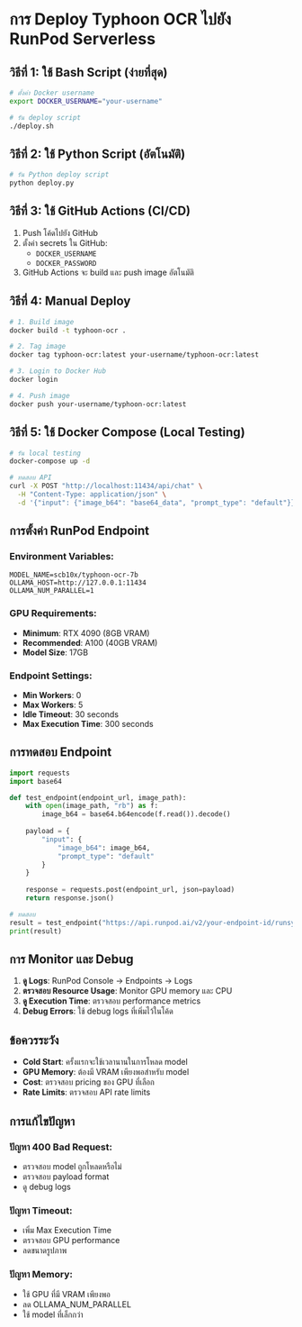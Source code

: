 # การ Deploy Typhoon OCR ไปยัง RunPod Serverless

## วิธีที่ 1: ใช้ Bash Script (ง่ายที่สุด)

```bash
# ตั้งค่า Docker username
export DOCKER_USERNAME="your-username"

# รัน deploy script
./deploy.sh
```

## วิธีที่ 2: ใช้ Python Script (อัตโนมัติ)

```bash
# รัน Python deploy script
python deploy.py
```

## วิธีที่ 3: ใช้ GitHub Actions (CI/CD)

1. Push โค้ดไปยัง GitHub
2. ตั้งค่า secrets ใน GitHub:
   - `DOCKER_USERNAME`
   - `DOCKER_PASSWORD`
3. GitHub Actions จะ build และ push image อัตโนมัติ

## วิธีที่ 4: Manual Deploy

```bash
# 1. Build image
docker build -t typhoon-ocr .

# 2. Tag image
docker tag typhoon-ocr:latest your-username/typhoon-ocr:latest

# 3. Login to Docker Hub
docker login

# 4. Push image
docker push your-username/typhoon-ocr:latest
```

## วิธีที่ 5: ใช้ Docker Compose (Local Testing)

```bash
# รัน local testing
docker-compose up -d

# ทดสอบ API
curl -X POST "http://localhost:11434/api/chat" \
  -H "Content-Type: application/json" \
  -d '{"input": {"image_b64": "base64_data", "prompt_type": "default"}}'
```

## การตั้งค่า RunPod Endpoint

### Environment Variables:
```
MODEL_NAME=scb10x/typhoon-ocr-7b
OLLAMA_HOST=http://127.0.0.1:11434
OLLAMA_NUM_PARALLEL=1
```

### GPU Requirements:
- **Minimum**: RTX 4090 (8GB VRAM)
- **Recommended**: A100 (40GB VRAM)
- **Model Size**: 17GB

### Endpoint Settings:
- **Min Workers**: 0
- **Max Workers**: 5
- **Idle Timeout**: 30 seconds
- **Max Execution Time**: 300 seconds

## การทดสอบ Endpoint

```python
import requests
import base64

def test_endpoint(endpoint_url, image_path):
    with open(image_path, "rb") as f:
        image_b64 = base64.b64encode(f.read()).decode()
    
    payload = {
        "input": {
            "image_b64": image_b64,
            "prompt_type": "default"
        }
    }
    
    response = requests.post(endpoint_url, json=payload)
    return response.json()

# ทดสอบ
result = test_endpoint("https://api.runpod.ai/v2/your-endpoint-id/runsync", "document.jpg")
print(result)
```

## การ Monitor และ Debug

1. **ดู Logs**: RunPod Console → Endpoints → Logs
2. **ตรวจสอบ Resource Usage**: Monitor GPU memory และ CPU
3. **ดู Execution Time**: ตรวจสอบ performance metrics
4. **Debug Errors**: ใช้ debug logs ที่เพิ่มไว้ในโค้ด

## ข้อควรระวัง

- **Cold Start**: ครั้งแรกจะใช้เวลานานในการโหลด model
- **GPU Memory**: ต้องมี VRAM เพียงพอสำหรับ model
- **Cost**: ตรวจสอบ pricing ของ GPU ที่เลือก
- **Rate Limits**: ตรวจสอบ API rate limits

## การแก้ไขปัญหา

### ปัญหา 400 Bad Request:
- ตรวจสอบ model ถูกโหลดหรือไม่
- ตรวจสอบ payload format
- ดู debug logs

### ปัญหา Timeout:
- เพิ่ม Max Execution Time
- ตรวจสอบ GPU performance
- ลดขนาดรูปภาพ

### ปัญหา Memory:
- ใช้ GPU ที่มี VRAM เพียงพอ
- ลด OLLAMA_NUM_PARALLEL
- ใช้ model ที่เล็กกว่า
